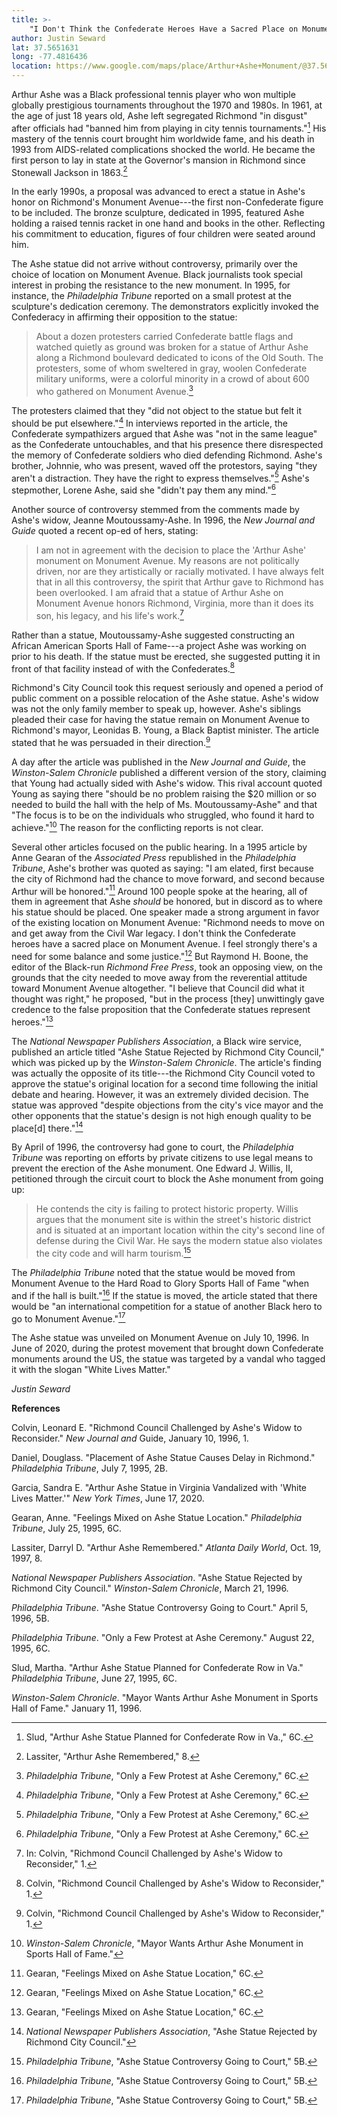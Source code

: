 ```yaml
---
title: >- 
    "I Don't Think the Confederate Heroes Have a Sacred Place on Monument Avenue": The Arthur Ashe Statue in Richmond
author: Justin Seward
lat: 37.5651631
long: -77.4816436
location: https://www.google.com/maps/place/Arthur+Ashe+Monument/@37.5651631,-77.4816436,17z/data=!3m1!4b1!4m6!3m5!1s0x89b115cab4f3ac7f:0xab858d9e60afacb1!8m2!3d37.5651631!4d-77.4790687!16s%2Fg%2F11j_r725h6?entry=ttu
---
```

Arthur Ashe was a Black professional tennis player who won multiple
globally prestigious tournaments throughout the 1970 and 1980s. In 1961,
at the age of just 18 years old, Ashe left segregated Richmond "in
disgust" after officials had "banned him from playing in city tennis
tournaments."[^1] His mastery of the tennis court brought him worldwide
fame, and his death in 1993 from AIDS-related complications shocked the
world. He became the first person to lay in state at the Governor's
mansion in Richmond since Stonewall Jackson in 1863.[^2]

In the early 1990s, a proposal was advanced to erect a statue in Ashe's
honor on Richmond's Monument Avenue---the first non-Confederate figure
to be included. The bronze sculpture, dedicated in 1995, featured Ashe
holding a raised tennis racket in one hand and books in the other.
Reflecting his commitment to education, figures of four children were
seated around him.

The Ashe statue did not arrive without controversy, primarily over the
choice of location on Monument Avenue. Black journalists took special
interest in probing the resistance to the new monument. In 1995, for
instance, the *Philadelphia Tribune* reported on a small protest at the
sculpture's dedication ceremony. The demonstrators explicitly invoked
the Confederacy in affirming their opposition to the statue:

> About a dozen protesters carried Confederate battle flags and watched
> quietly as ground was broken for a statue of Arthur Ashe along a
> Richmond boulevard dedicated to icons of the Old South. The
> protesters, some of whom sweltered in gray, woolen Confederate
> military uniforms, were a colorful minority in a crowd of about 600
> who gathered on Monument Avenue.[^3]

The protesters claimed that they "did not object to the statue but felt
it should be put elsewhere."[^4] In interviews reported in the article,
the Confederate sympathizers argued that Ashe was "not in the same
league" as the Confederate untouchables, and that his presence there
disrespected the memory of Confederate soldiers who died defending
Richmond. Ashe's brother, Johnnie, who was present, waved off the
protestors, saying "they aren't a distraction. They have the right to
express themselves."[^5] Ashe's stepmother, Lorene Ashe, said she
"didn't pay them any mind."[^6]

Another source of controversy stemmed from the comments made by Ashe's
widow, Jeanne Moutoussamy-Ashe. In 1996, the *New Journal and Guide*
quoted a recent op-ed of hers, stating:

> I am not in agreement with the decision to place the 'Arthur Ashe'
> monument on Monument Avenue. My reasons are not politically driven,
> nor are they artistically or racially motivated. I have always felt
> that in all this controversy, the spirit that Arthur gave to Richmond
> has been overlooked. I am afraid that a statue of Arthur Ashe on
> Monument Avenue honors Richmond, Virginia, more than it does its son,
> his legacy, and his life's work.[^7]

Rather than a statue, Moutoussamy-Ashe suggested constructing an African
American Sports Hall of Fame---a project Ashe was working on prior to
his death. If the statue must be erected, she suggested putting it in
front of that facility instead of with the Confederates.[^8]

Richmond's City Council took this request seriously and opened a period
of public comment on a possible relocation of the Ashe statue. Ashe's
widow was not the only family member to speak up, however. Ashe's
siblings pleaded their case for having the statue remain on Monument
Avenue to Richmond's mayor, Leonidas B. Young, a Black Baptist minister.
The article stated that he was persuaded in their direction.[^9]

A day after the article was published in the *New Journal and Guide*,
the *Winston-Salem Chronicle* published a different version of the
story, claiming that Young had actually sided with Ashe's widow. This
rival account quoted Young as saying there "should be no problem raising
the \$20 million or so needed to build the hall with the help of Ms.
Moutoussamy-Ashe" and that "The focus is to be on the individuals who
struggled, who found it hard to achieve."[^10] The reason for the
conflicting reports is not clear.

Several other articles focused on the public hearing. In a 1995 article
by Anne Gearan of the *Associated Press* republished in the
*Philadelphia Tribune*, Ashe's brother was quoted as saying: "I am
elated, first because the city of Richmond had the chance to move
forward, and second because Arthur will be honored."[^11] Around 100
people spoke at the hearing, all of them in agreement that Ashe *should*
be honored, but in discord as to where his statue should be placed. One
speaker made a strong argument in favor of the existing location on
Monument Avenue: "Richmond needs to move on and get away from the Civil
War legacy. I don't think the Confederate heroes have a sacred place on
Monument Avenue. I feel strongly there's a need for some balance and
some justice."[^12] But Raymond H. Boone, the editor of the Black-run
*Richmond Free Press*, took an opposing view, on the grounds that the
city needed to move away from the reverential attitude toward Monument
Avenue altogether. "I believe that Council did what it thought was
right," he proposed, "but in the process \[they\] unwittingly gave
credence to the false proposition that the Confederate statues represent
heroes."[^13]

The *National Newspaper Publishers Association*, a Black wire service,
published an article titled "Ashe Statue Rejected by Richmond City
Council," which was picked up by the *Winston-Salem Chronicle*. The
article's finding was actually the opposite of its title---the Richmond
City Council voted to approve the statue's original location for a
second time following the initial debate and hearing. However, it was an
extremely divided decision. The statue was approved "despite objections
from the city's vice mayor and the other opponents that the statue's
design is not high enough quality to be place\[d\] there."[^14]

By April of 1996, the controversy had gone to court, the *Philadelphia
Tribune* was reporting on efforts by private citizens to use legal means
to prevent the erection of the Ashe monument. One Edward J. Willis, II,
petitioned through the circuit court to block the Ashe monument from
going up:

> He contends the city is failing to protect historic property. Willis
> argues that the monument site is within the street's historic district
> and is situated at an important location within the city's second line
> of defense during the Civil War. He says the modern statue also
> violates the city code and will harm tourism.[^15]

The *Philadelphia Tribune* noted that the statue would be moved from
Monument Avenue to the Hard Road to Glory Sports Hall of Fame "when and
if the hall is built."[^16] If the statue is moved, the article stated
that there would be "an international competition for a statue of
another Black hero to go to Monument Avenue."[^17]

The Ashe statue was unveiled on Monument Avenue on July 10, 1996. In
June of 2020, during the protest movement that brought down Confederate
monuments around the US, the statue was targeted by a vandal who tagged
it with the slogan "White Lives Matter."

*Justin Seward*

**References**

Colvin, Leonard E. "Richmond Council Challenged by Ashe's Widow to
Reconsider." *New Journal and* Guide, January 10, 1996, 1.

Daniel, Douglass. "Placement of Ashe Statue Causes Delay in Richmond."
*Philadelphia Tribune*, July 7, 1995, 2B.

Garcia, Sandra E. "Arthur Ashe Statue in Virginia Vandalized with 'White
Lives Matter.'" *New York Times*, June 17, 2020.

Gearan, Anne. "Feelings Mixed on Ashe Statue Location." *Philadelphia
Tribune*, July 25, 1995, 6C.

Lassiter, Darryl D. "Arthur Ashe Remembered." *Atlanta Daily World*,
Oct. 19, 1997, 8.

*National Newspaper Publishers Association*. "Ashe Statue Rejected by
Richmond City Council." *Winston-Salem Chronicle*, March 21, 1996.

*Philadelphia Tribune*. "Ashe Statue Controversy Going to Court." April
5, 1996, 5B.

*Philadelphia Tribune*. "Only a Few Protest at Ashe Ceremony." August
22, 1995, 6C.

Slud, Martha. "Arthur Ashe Statue Planned for Confederate Row in Va."
*Philadelphia Tribune*, June 27, 1995, 6C.

*Winston-Salem Chronicle*. "Mayor Wants Arthur Ashe Monument in Sports
Hall of Fame." January 11, 1996.

[^1]: Slud, "Arthur Ashe Statue Planned for Confederate Row in Va.," 6C.

[^2]: Lassiter, "Arthur Ashe Remembered," 8.

[^3]: *Philadelphia Tribune*, "Only a Few Protest at Ashe Ceremony," 6C.

[^4]: *Philadelphia Tribune*, "Only a Few Protest at Ashe Ceremony," 6C.

[^5]: *Philadelphia Tribune*, "Only a Few Protest at Ashe Ceremony," 6C.

[^6]: *Philadelphia Tribune*, "Only a Few Protest at Ashe Ceremony," 6C.

[^7]: In: Colvin, "Richmond Council Challenged by Ashe's Widow to
    Reconsider," 1.

[^8]: Colvin, "Richmond Council Challenged by Ashe's Widow to
    Reconsider," 1.

[^9]: Colvin, "Richmond Council Challenged by Ashe's Widow to
    Reconsider," 1.

[^10]: *Winston-Salem Chronicle*, "Mayor Wants Arthur Ashe Monument in
    Sports Hall of Fame."

[^11]: Gearan, "Feelings Mixed on Ashe Statue Location," 6C.

[^12]: Gearan, "Feelings Mixed on Ashe Statue Location," 6C.

[^13]: Gearan, "Feelings Mixed on Ashe Statue Location," 6C.

[^14]: *National Newspaper Publishers Association*, "Ashe Statue
    Rejected by Richmond City Council."

[^15]: *Philadelphia Tribune*, "Ashe Statue Controversy Going to Court,"
    5B.

[^16]: *Philadelphia Tribune*, "Ashe Statue Controversy Going to Court,"
    5B.

[^17]: *Philadelphia Tribune*, "Ashe Statue Controversy Going to Court,"
    5B.
